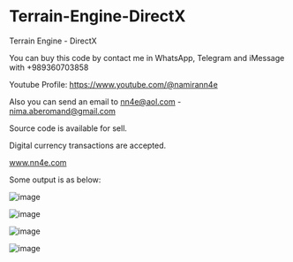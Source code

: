 # Terrain-Engine-DirectX
Terrain Engine - DirectX

You can buy this code by contact me in WhatsApp, Telegram and iMessage with +989360703858

Youtube Profile: https://www.youtube.com/@namirann4e

Also you can send an email to nn4e@aol.com - nima.aberomand@gmail.com

Source code is available for sell.

Digital currency transactions are accepted.

www.nn4e.com

Some output is as below:

![image](https://github.com/user-attachments/assets/7234d6fe-d249-48ba-bdf7-49925b066d97)

![image](https://github.com/user-attachments/assets/df5b2070-26d9-475e-8868-4c97cbf6b441)

![image](https://github.com/user-attachments/assets/643728c0-11d2-4a11-8c2e-7ff39dcb847b)

![image](https://github.com/user-attachments/assets/f3cdd985-def6-4f8b-a5c7-4a10cb8c128b)
